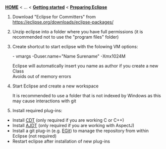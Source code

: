 <!-- Breadcrumb -->
[**HOME**](https://github.com/FeatureIDE/FeatureIDE/wiki) < ... < [**Getting started**](https://github.com/FeatureIDE/FeatureIDE/wiki/Getting-started) < [**Preparing Eclipse**](https://github.com/FeatureIDE/FeatureIDE/wiki/Preparing-Eclipse)

<!-- Introduction -->

<!-- Outline -->

<!-- Content -->
1. Download "Eclipse for Committers" from https://eclipse.org/downloads/eclipse-packages/
2. Unzip eclipse into a folder where you have full permissions (it is recommended not to use the "program files" folder) 
3. Create shortcut to start eclipse with the folowing VM options:
 
   \- vmargs -Duser.name="Name Surename" -Xmx1024M
   
   Eclipse will automatically insert you name as author if you create a new Class<br>
   Avoids out of memory errors
4. Start Eclipse and create a new workspace
   
   It is recommended to use a folder that is not indexed by Windows as this may cause interactions with git
5. Install required plug-ins:
  - Install [CDT](https://eclipse.org/cdt/downloads.php) (only required if you are working C or C++)
  - Install [AJDT](https://eclipse.org/ajdt/downloads/) (only required if you are working with AspectJ)
  - Install a git plug-in (e.g. [EGit](http://eclipse.org/egit/download/)) to manage the repository from within Eclipse (not required)
  - Restart eclipse after installation of new plug-ins 
